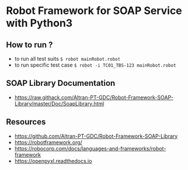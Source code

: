 # Robot Framework for SOAP Service with Python3 

## How to run ?
- to run all test suits  ``$ robot mainRobot.robot`` 
- to run specific test case ``$ robot -i TC01_TBS-123 mainRobot.robot``


## SOAP Library Documentation
- https://raw.githack.com/Altran-PT-GDC/Robot-Framework-SOAP-Library/master/Doc/SoapLibrary.html 



## Resources
- https://github.com/Altran-PT-GDC/Robot-Framework-SOAP-Library
- https://robotframework.org/
- https://robocorp.com/docs/languages-and-frameworks/robot-framework
- https://openpyxl.readthedocs.io